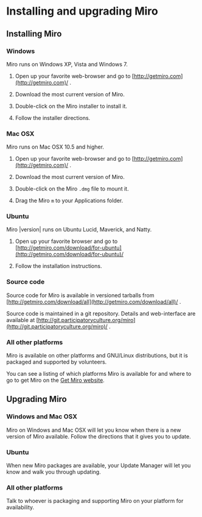 Installing and upgrading Miro
=============================

Installing Miro
---------------

### Windows

Miro runs on Windows XP, Vista and Windows 7.

1.  Open up your favorite web-browser and go to
    [http://getmiro.com](http://getmiro.com)/ .

2.  Download the most current version of Miro.

3.  Double-click on the Miro installer to install it.

4.  Follow the installer directions.

### Mac OSX

Miro runs on Mac OSX 10.5 and higher.

1.  Open up your favorite web-browser and go to
    [http://getmiro.com](http://getmiro.com)/ .

2.  Download the most current version of Miro.

3.  Double-click on the Miro `.dmg` file to mount it.

4.  Drag the Miro `m` to your Applications folder.

### Ubuntu

Miro |version| runs on Ubuntu Lucid, Maverick, and Natty.

1.  Open up your favorite browser and go to
    [http://getmiro.com/download/for-ubuntu](http://getmiro.com/download/for-ubuntu)/

2.  Follow the installation instructions.

### Source code

Source code for Miro is available in versioned tarballs from
[http://getmiro.com/download/all](http://getmiro.com/download/all)/ .

Source code is maintained in a git repository. Details and web-interface
are available at
[http://git.participatoryculture.org/miro](http://git.participatoryculture.org/miro)/
.

### All other platforms

Miro is available on other platforms and GNU/Linux distributions, but it
is packaged and supported by volunteers.

You can see a listing of which platforms Miro is available for and where
to go to get Miro on the [Get Miro
website](http://www.getmiro.com/download/all/index.php).

Upgrading Miro
--------------

### Windows and Mac OSX

Miro on Windows and Mac OSX will let you know when there is a new
version of Miro available. Follow the directions that it gives you to
update.

### Ubuntu

When new Miro packages are available, your Update Manager will let you
know and walk you through updating.

### All other platforms

Talk to whoever is packaging and supporting Miro on your platform for
availability.
